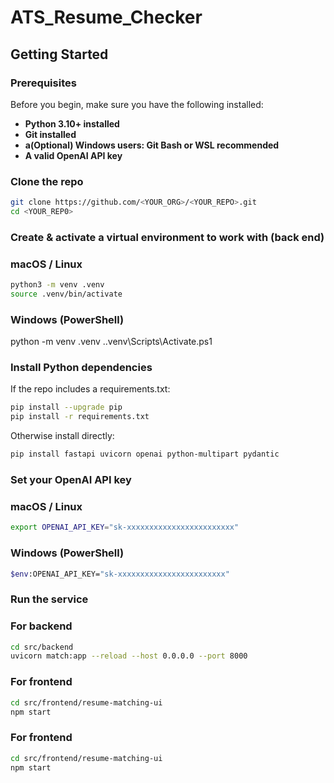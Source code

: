 # ATS_Resume_Checker
## Getting Started

### Prerequisites 
Before you begin, make sure you have the following installed:
- **Python 3.10+ installed** 
- **Git installed** 
- **a(Optional) Windows users: Git Bash or WSL recommended** 
-  **A valid OpenAI API key** 

### Clone the repo
```bash
git clone https://github.com/<YOUR_ORG>/<YOUR_REPO>.git
cd <YOUR_REP0>
```

### Create & activate a virtual environment to work with (back end)

### macOS / Linux
```bash
python3 -m venv .venv
source .venv/bin/activate
```
### Windows (PowerShell)
python -m venv .venv
.\.venv\Scripts\Activate.ps1

### Install Python dependencies

If the repo includes a requirements.txt:
```bash
pip install --upgrade pip
pip install -r requirements.txt
```

Otherwise install directly:
```bash
pip install fastapi uvicorn openai python-multipart pydantic
```

### Set your OpenAI API key

### macOS / Linux
```bash
export OPENAI_API_KEY="sk-xxxxxxxxxxxxxxxxxxxxxxxx"
```
### Windows (PowerShell)
```bash
$env:OPENAI_API_KEY="sk-xxxxxxxxxxxxxxxxxxxxxxxx"
```
### Run the service

### For backend
```bash
cd src/backend
uvicorn match:app --reload --host 0.0.0.0 --port 8000
```

### For frontend
```bash
cd src/frontend/resume-matching-ui
npm start
```



### For frontend
```bash
cd src/frontend/resume-matching-ui
npm start
```
